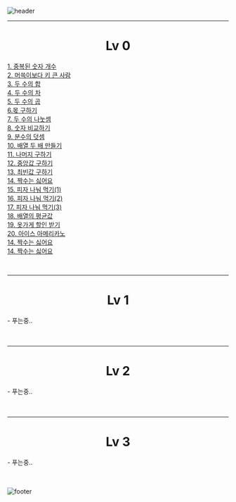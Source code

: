 ![header](https://capsule-render.vercel.app/api?type=waving&color=gradient&customColorList=0,1,2,20&text=🌞🕊️&fontAlign=20)
***
<h1 align="center">
Lv 0
</h1>

[1. 중복된 숫자 개수](https://github.com/chestnut-CodingTest/programmers_python/blob/main/Lv.%200/%EC%A4%91%EB%B3%B5%EB%90%9C%20%EC%88%AB%EC%9E%90%20%EA%B0%9C%EC%88%98.py)<br/>
[2. 머쓱이보다 키 큰 사람](https://github.com/chestnut-CodingTest/programmers_python/commit/dfacf18c532cad46df6d82329bc35a13ccf1a3c4)<br/>
[3. 두 수의 합](https://github.com/chestnut-CodingTest/programmers_python/blob/main/Lv.%200/%EB%91%90%20%EC%88%98%EC%9D%98%20%ED%95%A9.py)<br/>
[4. 두 수의 차](https://github.com/chestnut-CodingTest/programmers_python/blob/main/Lv.%200/%EB%91%90%20%EC%88%98%EC%9D%98%20%EC%B0%A8.py)<br/>
[5. 두 수의 곱](https://github.com/chestnut-CodingTest/programmers_python/commit/836557ae3417e1245f04744f1d1bad88691a3c2a)<br/>
[6.몫 구하기](https://github.com/chestnut-CodingTest/programmers_python/blob/main/Lv.%200/%EB%AA%AB%20%EA%B5%AC%ED%95%98%EA%B8%B0.py)<br/>
[7. 두 수의 나눗셈](https://github.com/chestnut-CodingTest/programmers_python/blob/main/Lv.%200/%EB%91%90%20%EC%88%98%EC%9D%98%20%EB%82%98%EB%88%97%EC%85%88.py)<br/>
[8. 숫자 비교하기](https://github.com/chestnut-CodingTest/programmers_python/blob/main/Lv.%200/%EC%88%AB%EC%9E%90%20%EB%B9%84%EA%B5%90%ED%95%98%EA%B8%B0.py)<br/>
[9. 분수의 덧셈](https://github.com/chestnut-CodingTest/programmers_python/blob/main/Lv.%200/%EB%B6%84%EC%88%98%EC%9D%98%20%EB%8D%A7%EC%85%88.py)<br/>
[10. 배열 두 배 만들기](https://github.com/chestnut-CodingTest/programmers_python/blob/main/Lv.%200/%EB%B0%B0%EC%97%B4%20%EB%91%90%EB%B0%B0%20%EB%A7%8C%EB%93%A4%EA%B8%B0.py)<br/>
[11. 나머지 구하기](https://github.com/chestnut-CodingTest/programmers_python/blob/main/Lv.%200/%EB%82%98%EB%A8%B8%EC%A7%80%20%EA%B5%AC%ED%95%98%EA%B8%B0.py)<br/>
[12. 중앙값 구하기](https://github.com/chestnut-CodingTest/programmers_python/commit/76b6e5b802f1acb5c9fbcc7b7eece41996331521)<br/>
[13. 최빈값 구하기](https://github.com/chestnut-CodingTest/programmers_python/commit/23ae8632f2580c2a10aecca57850ce3869d1b78d)<br/>
[14. 짝수는 싫어요](https://github.com/chestnut-CodingTest/programmers_python/blob/main/Lv.%200/%EC%A7%9D%EC%88%98%EB%8A%94%20%EC%8B%AB%EC%96%B4%EC%9A%94.py)<br/>
[15. 피자 나눠 먹기(1)](https://github.com/chestnut-CodingTest/programmers_python/blob/main/Lv.%200/%ED%94%BC%EC%9E%90%20%EB%82%98%EB%88%A0%20%EB%A8%B9%EA%B8%B0%20(1).py)<br/>
[16. 피자 나눠 먹기(2)](https://github.com/chestnut-CodingTest/programmers_python/commit/d7d4fa6ff817efb2bd6e46bc6e94f35599516a6c)<br/>
[17. 피자 나눠 먹기(3)](https://github.com/chestnut-CodingTest/programmers_python/blob/main/Lv.%200/%ED%94%BC%EC%9E%90%20%EB%82%98%EB%88%A0%20%EB%A8%B9%EA%B8%B0%20(3).py)<br/>
[18. 배열의 평균값](https://github.com/chestnut-CodingTest/programmers_python/blob/main/Lv.%200/%EB%B0%B0%EC%97%B4%EC%9D%98%20%ED%8F%89%EA%B7%A0%EA%B0%92.py)<br/>
[19. 옷가게 할인 받기](https://github.com/chestnut-CodingTest/programmers_python/blob/main/Lv.%200/%EC%98%B7%EA%B0%80%EA%B2%8C%20%ED%95%A0%EC%9D%B8%20%EB%B0%9B%EA%B8%B0.py)<br/>
[20. 아이스 아메리카노](https://github.com/chestnut-CodingTest/programmers_python/commit/8e67c98c468e9f6b53290146d433b94a87ee41ef)<br/>
[14. 짝수는 싫어요](https://github.com/chestnut-CodingTest/programmers_python/blob/main/Lv.%200/%EC%A7%9D%EC%88%98%EB%8A%94%20%EC%8B%AB%EC%96%B4%EC%9A%94.py)<br/>
[14. 짝수는 싫어요](https://github.com/chestnut-CodingTest/programmers_python/blob/main/Lv.%200/%EC%A7%9D%EC%88%98%EB%8A%94%20%EC%8B%AB%EC%96%B4%EC%9A%94.py)<br/>



<br/>


***
<h1 align="center">
Lv 1
</h1>
- 푸는중..
<br/>
<br/>
<br/>


***
<h1 align="center">
Lv 2
</h1>
- 푸는중..
<br/>
<br/>
<br/>


***
<h1 align="center">
Lv 3
</h1>
- 푸는중..
<br/>
<br/>
<br/>

![footer](https://capsule-render.vercel.app/api?type=waving&color=gradient&customColorList=0,1,2,20&section=footer&text=🌼🌻🌷&fontAlign=80)
